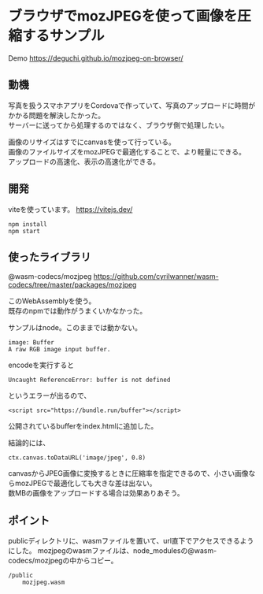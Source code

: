 # ブラウザでmozJPEGを使って画像を圧縮するサンプル

Demo
https://deguchi.github.io/mozjpeg-on-browser/

## 動機

写真を扱うスマホアプリをCordovaで作っていて、写真のアップロードに時間がかかる問題を解決したかった。  
サーバーに送ってから処理するのではなく、ブラウザ側で処理したい。

画像のリサイズはすでにcanvasを使って行っている。  
画像のファイルサイズをmozJPEGで最適化することで、より軽量にできる。  
アップロードの高速化、表示の高速化ができる。

## 開発

viteを使っています。
https://vitejs.dev/


```
npm install
npm start
```


## 使ったライブラリ

@wasm-codecs/mozjpeg
https://github.com/cyrilwanner/wasm-codecs/tree/master/packages/mozjpeg

このWebAssemblyを使う。  
既存のnpmでは動作がうまくいかなかった。  

サンプルはnode。このままでは動かない。

```
image: Buffer
A raw RGB image input buffer.
```

encodeを実行すると

```
Uncaught ReferenceError: buffer is not defined
```

というエラーが出るので、

```
<script src="https://bundle.run/buffer"></script>
```

公開されているbufferをindex.htmlに追加した。


結論的には、

```
ctx.canvas.toDataURL('image/jpeg', 0.8)
```

canvasからJPEG画像に変換するときに圧縮率を指定できるので、小さい画像ならmozJPEGで最適化しても大きな差は出ない。  
数MBの画像をアップロードする場合は効果ありあそう。


## ポイント

publicディレクトリに、wasmファイルを置いて、url直下でアクセスできるようにした。
mozjpegのwasmファイルは、node_modulesの@wasm-codecs/mozjpegの中からコピー。

```
/public
    mozjpeg.wasm
```